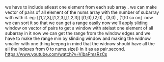 we have to include atleast one element from each sub array .
we can make vector of pairs of all element of the nums array with the number of subarray with with it.
eg:
[[1,2,3],[1,2,3],[1,2,3]]
[(1,0),(2,0) , (3,0) , (1,10 so on]
​
now we can sort it so that we can get a range easily now we'll apply sliding window  on vector of pairs to get a window with atelast one element of all subarray in it now we can get the range from the window edges and we have to make the range min by slinding window and making the widnow smaller with one thing keepng in mind that the widnow should have all the all the indexes from 0 to nums.size() in it as as pair.second.
https://www.youtube.com/watch?v=VIbaPmsRzCs